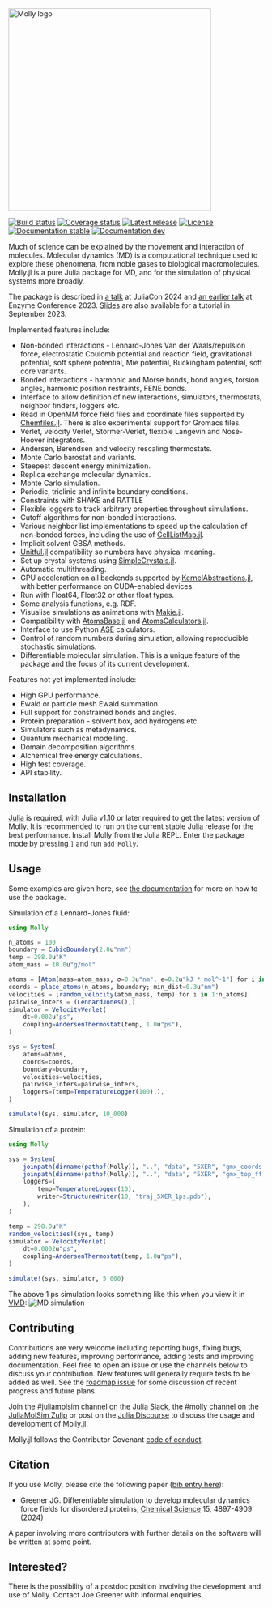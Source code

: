 <img src="https://github.com/JuliaMolSim/Molly.jl/blob/master/docs/src/images/logo_molly.png" alt="Molly logo" width="400">

[![Build status](https://github.com/JuliaMolSim/Molly.jl/workflows/CI/badge.svg)](https://github.com/JuliaMolSim/Molly.jl/actions)
[![Coverage status](https://codecov.io/gh/JuliaMolSim/Molly.jl/branch/master/graph/badge.svg?token=RD9XF0W90L)](https://codecov.io/gh/JuliaMolSim/Molly.jl)
[![Latest release](https://img.shields.io/github/release/JuliaMolSim/Molly.jl.svg)](https://github.com/JuliaMolSim/Molly.jl/releases/latest)
[![License](https://img.shields.io/badge/license-MIT-green.svg)](https://github.com/JuliaMolSim/Molly.jl/blob/master/LICENSE.md)
[![Documentation stable](https://img.shields.io/badge/docs-stable-blue.svg)](https://JuliaMolSim.github.io/Molly.jl/stable)
[![Documentation dev](https://img.shields.io/badge/docs-dev-blue.svg)](https://JuliaMolSim.github.io/Molly.jl/dev)

Much of science can be explained by the movement and interaction of molecules.
Molecular dynamics (MD) is a computational technique used to explore these phenomena, from noble gases to biological macromolecules.
Molly.jl is a pure Julia package for MD, and for the simulation of physical systems more broadly.

The package is described in [a talk](https://www.youtube.com/watch?v=XTE5HSo-jx8) at JuliaCon 2024 and [an earlier talk](https://www.youtube.com/watch?v=6G97jDVPlYc) at Enzyme Conference 2023.
[Slides](https://docs.google.com/presentation/d/1SjzRi7jFbgFwP9kupwdtkxmr2x0OWjzzXwnoenCcCQg/edit?usp=sharing) are also available for a tutorial in September 2023.

Implemented features include:
- Non-bonded interactions - Lennard-Jones Van der Waals/repulsion force, electrostatic Coulomb potential and reaction field, gravitational potential, soft sphere potential, Mie potential, Buckingham potential, soft core variants.
- Bonded interactions - harmonic and Morse bonds, bond angles, torsion angles, harmonic position restraints, FENE bonds.
- Interface to allow definition of new interactions, simulators, thermostats, neighbor finders, loggers etc.
- Read in OpenMM force field files and coordinate files supported by [Chemfiles.jl](https://github.com/chemfiles/Chemfiles.jl). There is also experimental support for Gromacs files.
- Verlet, velocity Verlet, Störmer-Verlet, flexible Langevin and Nosé-Hoover integrators.
- Andersen, Berendsen and velocity rescaling thermostats.
- Monte Carlo barostat and variants.
- Steepest descent energy minimization.
- Replica exchange molecular dynamics.
- Monte Carlo simulation.
- Periodic, triclinic and infinite boundary conditions.
- Constraints with SHAKE and RATTLE
- Flexible loggers to track arbitrary properties throughout simulations.
- Cutoff algorithms for non-bonded interactions.
- Various neighbor list implementations to speed up the calculation of non-bonded forces, including the use of [CellListMap.jl](https://github.com/m3g/CellListMap.jl).
- Implicit solvent GBSA methods.
- [Unitful.jl](https://github.com/PainterQubits/Unitful.jl) compatibility so numbers have physical meaning.
- Set up crystal systems using [SimpleCrystals.jl](https://github.com/ejmeitz/SimpleCrystals.jl).
- Automatic multithreading.
- GPU acceleration on all backends supported by [KernelAbstractions.jl](https://github.com/JuliaGPU/KernelAbstractions.jl), with better performance on CUDA-enabled devices.
- Run with Float64, Float32 or other float types.
- Some analysis functions, e.g. RDF.
- Visualise simulations as animations with [Makie.jl](https://makie.juliaplots.org/stable).
- Compatibility with [AtomsBase.jl](https://github.com/JuliaMolSim/AtomsBase.jl) and [AtomsCalculators.jl](https://github.com/JuliaMolSim/AtomsCalculators.jl).
- Interface to use Python [ASE](https://wiki.fysik.dtu.dk/ase) calculators.
- Control of random numbers during simulation, allowing reproducible stochastic simulations.
- Differentiable molecular simulation. This is a unique feature of the package and the focus of its current development.

Features not yet implemented include:
- High GPU performance.
- Ewald or particle mesh Ewald summation.
- Full support for constrained bonds and angles.
- Protein preparation - solvent box, add hydrogens etc.
- Simulators such as metadynamics.
- Quantum mechanical modelling.
- Domain decomposition algorithms.
- Alchemical free energy calculations.
- High test coverage.
- API stability.

## Installation

[Julia](https://julialang.org/downloads) is required, with Julia v1.10 or later required to get the latest version of Molly.
It is recommended to run on the current stable Julia release for the best performance.
Install Molly from the Julia REPL.
Enter the package mode by pressing `]` and run `add Molly`.

## Usage

Some examples are given here, see [the documentation](https://juliamolsim.github.io/Molly.jl/stable/documentation) for more on how to use the package.

Simulation of a Lennard-Jones fluid:
```julia
using Molly

n_atoms = 100
boundary = CubicBoundary(2.0u"nm")
temp = 298.0u"K"
atom_mass = 10.0u"g/mol"

atoms = [Atom(mass=atom_mass, σ=0.3u"nm", ϵ=0.2u"kJ * mol^-1") for i in 1:n_atoms]
coords = place_atoms(n_atoms, boundary; min_dist=0.3u"nm")
velocities = [random_velocity(atom_mass, temp) for i in 1:n_atoms]
pairwise_inters = (LennardJones(),)
simulator = VelocityVerlet(
    dt=0.002u"ps",
    coupling=AndersenThermostat(temp, 1.0u"ps"),
)

sys = System(
    atoms=atoms,
    coords=coords,
    boundary=boundary,
    velocities=velocities,
    pairwise_inters=pairwise_inters,
    loggers=(temp=TemperatureLogger(100),),
)

simulate!(sys, simulator, 10_000)
```

Simulation of a protein:
```julia
using Molly

sys = System(
    joinpath(dirname(pathof(Molly)), "..", "data", "5XER", "gmx_coords.gro"),
    joinpath(dirname(pathof(Molly)), "..", "data", "5XER", "gmx_top_ff.top");
    loggers=(
        temp=TemperatureLogger(10),
        writer=StructureWriter(10, "traj_5XER_1ps.pdb"),
    ),
)

temp = 298.0u"K"
random_velocities!(sys, temp)
simulator = VelocityVerlet(
    dt=0.0002u"ps",
    coupling=AndersenThermostat(temp, 1.0u"ps"),
)

simulate!(sys, simulator, 5_000)
```

The above 1 ps simulation looks something like this when you view it in [VMD](https://www.ks.uiuc.edu/Research/vmd):
![MD simulation](https://github.com/JuliaMolSim/Molly.jl/raw/master/data/5XER/sim_1ps.gif)

## Contributing

Contributions are very welcome including reporting bugs, fixing bugs, adding new features, improving performance, adding tests and improving documentation.
Feel free to open an issue or use the channels below to discuss your contribution.
New features will generally require tests to be added as well.
See the [roadmap issue](https://github.com/JuliaMolSim/Molly.jl/issues/2) for some discussion of recent progress and future plans.

Join the #juliamolsim channel on the [Julia Slack](https://join.slack.com/t/julialang/shared_invite/zt-26arhonkh-WYNI2rI2X85jcbkn6pRAjA), the #molly channel on the [JuliaMolSim Zulip](https://juliamolsim.zulipchat.com/join/j5sqhiajbma5hw55hy6wtzv7) or post on the [Julia Discourse](https://discourse.julialang.org) to discuss the usage and development of Molly.jl.

Molly.jl follows the Contributor Covenant [code of conduct](https://github.com/JuliaMolSim/Molly.jl/blob/master/CODE_OF_CONDUCT.md).

## Citation

If you use Molly, please cite the following paper ([bib entry here](https://github.com/JuliaMolSim/Molly.jl/blob/master/CITATION.bib)):

- Greener JG. Differentiable simulation to develop molecular dynamics force fields for disordered proteins, [Chemical Science](https://doi.org/10.1039/D3SC05230C) 15, 4897-4909 (2024)

A paper involving more contributors with further details on the software will be written at some point.

## Interested?

There is the possibility of a postdoc position involving the development and use of Molly.
Contact Joe Greener with informal enquiries.
